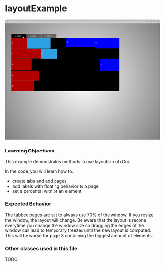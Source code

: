 # layoutExample

![Screenshot of layoutExample](layoutExample.png)

### Learning Objectives

This example demonstrates methods to use layouts in ofxGui.

In the code, you will learn how to..
* create tabs and add pages
* add labels with floating behavior to a page
* set a percental with of an element

### Expected Behavior

The tabbed pages are set to always use 70% of the window. If you resize the window, the layout will change. Be aware that the layout is redone everytime you change the window size so dragging the edges of the window can lead to temporary freezes until the new layout is computed. This will be worse for page 3 containing the biggest amount of elements.

### Other classes used in this file

TODO
